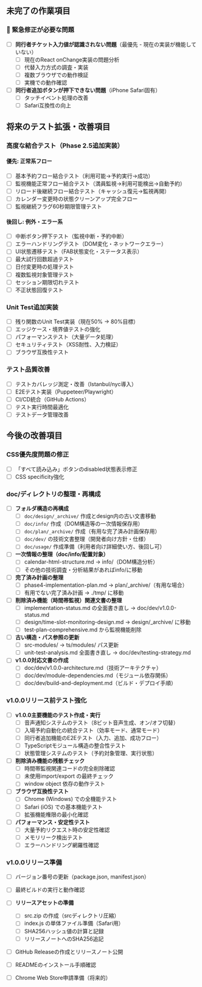 ## 未完了の作業項目

### 🚨 緊急修正が必要な問題
- [ ] **同行者チケット入力値が認識されない問題**（最優先 - 現在の実装が機能していない）
  - [ ] 現在のReact onChange実装の問題分析
  - [ ] 代替入力方式の調査・実装
  - [ ] 複数ブラウザでの動作検証
  - [ ] 実機での動作確認
- [ ] **同行者追加ボタンが押下できない問題**（iPhone Safari固有）
  - [ ] タッチイベント処理の改善
  - [ ] Safari互換性の向上

## 将来のテスト拡張・改善項目

### 高度な結合テスト（Phase 2.5追加実装）
#### 優先: 正常系フロー
- [ ] 基本予約フロー結合テスト（利用可能→予約実行→成功）
- [ ] 監視機能正常フロー結合テスト（満員監視→利用可能検出→自動予約）
- [ ] リロード後継続フロー結合テスト（キャッシュ復元→監視再開）
- [ ] カレンダー変更時の状態クリーンアップ完全フロー
- [ ] 監視継続フラグ60秒期限管理テスト

#### 後回し: 例外・エラー系
- [ ] 中断ボタン押下テスト（監視中断・予約中断）
- [ ] エラーハンドリングテスト（DOM変化・ネットワークエラー）
- [ ] UI状態遷移テスト（FAB状態変化・ステータス表示）
- [ ] 最大試行回数超過テスト
- [ ] 日付変更時の処理テスト
- [ ] 複数監視対象管理テスト
- [ ] セッション期限切れテスト
- [ ] 不正状態回復テスト

### Unit Test追加実装
- [ ] 残り関数のUnit Test実装（現在50% → 80%目標）
- [ ] エッジケース・境界値テストの強化
- [ ] パフォーマンステスト（大量データ処理）
- [ ] セキュリティテスト（XSS耐性、入力検証）
- [ ] ブラウザ互換性テスト

### テスト品質改善
- [ ] テストカバレッジ測定・改善（Istanbul/nyc導入）
- [ ] E2Eテスト実装（Puppeteer/Playwright）
- [ ] CI/CD統合（GitHub Actions）
- [ ] テスト実行時間最適化
- [ ] テストデータ管理改善

## 今後の改善項目

### CSS優先度問題の修正
- [ ] 「すべて読み込み」ボタンのdisabled状態表示修正
- [ ] CSS specificity強化

### doc/ディレクトリの整理・再構成
- [ ] **フォルダ構造の再構成**
  - [ ] `doc/design/_archive/` 作成とdesign内の古い文書移動
  - [ ] `doc/info/` 作成（DOM構造等の一次情報保存用）
  - [ ] `doc/plan/_archive/` 作成（有用な完了済み計画保存用）
  - [ ] `doc/dev/` の技術文書整理（開発者向け方針・仕様）
  - [ ] `doc/usage/` 作成準備（利用者向け詳細使い方、後回し可）
- [ ] **一次情報の整理（doc/info/配置対象）**
  - [ ] calendar-html-structure.md → info/（DOM構造分析）
  - [ ] その他の技術調査・分析結果があればinfo/に移動
- [ ] **完了済み計画の整理**
  - [ ] phase4-implementation-plan.md → plan/_archive/（有用な場合）
  - [ ] 有用でない完了済み計画 → ./tmp/ に移動
- [ ] **削除済み機能（時間帯監視）関連文書の整理**
  - [ ] implementation-status.md の全面書き直し → doc/dev/v1.0.0-status.md
  - [ ] design/time-slot-monitoring-design.md → design/_archive/ に移動
  - [ ] test-plan-comprehensive.md から監視機能削除
- [ ] **古い構造・パス参照の更新**  
  - [ ] src-modules/ → ts/modules/ パス更新
  - [ ] unit-test-analysis.md 全面書き直し → doc/dev/testing-strategy.md
- [ ] **v1.0.0対応文書の作成**
  - [ ] doc/dev/v1.0.0-architecture.md（技術アーキテクチャ）
  - [ ] doc/dev/module-dependencies.md（モジュール依存関係）
  - [ ] doc/dev/build-and-deployment.md（ビルド・デプロイ手順）

### v1.0.0リリース前テスト強化
- [ ] **v1.0.0主要機能のテスト作成・実行**
  - [ ] 音声通知システムのテスト（8ビット音声生成、オン/オフ切替）
  - [ ] 入場予約自動化の統合テスト（効率モード、通常モード）
  - [ ] 同行者追加機能のE2Eテスト（入力、追加、成功フロー）
  - [ ] TypeScriptモジュール構造の整合性テスト
  - [ ] 状態管理システムのテスト（予約対象管理、実行状態）
- [ ] **削除済み機能の残骸チェック**
  - [ ] 時間帯監視関連コードの完全削除確認
  - [ ] 未使用import/export の最終チェック
  - [ ] window object 依存の動作テスト
- [ ] **ブラウザ互換性テスト**
  - [ ] Chrome (Windows) での全機能テスト
  - [ ] Safari (iOS) での基本機能テスト
  - [ ] 拡張機能権限の最小化確認
- [ ] **パフォーマンス・安定性テスト**
  - [ ] 大量予約リクエスト時の安定性確認
  - [ ] メモリリーク検出テスト
  - [ ] エラーハンドリング網羅性確認

### v1.0.0リリース準備
- [ ] バージョン番号の更新（package.json, manifest.json）
- [ ] 最終ビルドの実行と動作確認
- [ ] **リリースアセットの準備**
  - [ ] src.zip の作成（srcディレクトリ圧縮）
  - [ ] index.js の単体ファイル準備（Safari用）
  - [ ] SHA256ハッシュ値の計算と記録
  - [ ] リリースノートへのSHA256追記
- [ ] GitHub Releaseの作成とリリースノート公開
- [ ] READMEのインストール手順確認
- [ ] Chrome Web Store申請準備（将来的）

